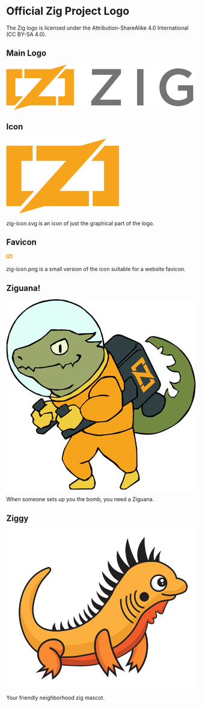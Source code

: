 # Official Zig Project Logo

The Zig logo is licensed under the Attribution-ShareAlike 4.0 International
(CC BY-SA 4.0).

## Main Logo

![zig-logo.svg](zig-logo.svg)

## Icon

![zig-icon.svg](zig-icon.svg)

zig-icon.svg is an icon of just the graphical part of the logo.

## Favicon

![zig-favicon.png](zig-favicon.png)

zig-icon.png is a small version of the icon suitable for a website favicon.

## Ziguana!

![ziguana.svg](ziguana.svg)

When someone sets up you the bomb, you need a Ziguana.


## Ziggy

![ziggy.svg](ziggy.svg)

Your friendly neighborhood zig mascot.